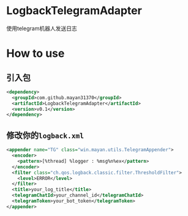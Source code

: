 # LogbackTelegramAdapter
使用telegram机器人发送日志

# How to use
## 引入包
```xml
<dependency>
  <groupId>com.github.mayan31370</groupId>
  <artifactId>LogbackTelegramAdapter</artifactId>
  <version>v0.1</version>
</dependency>
```
## 修改你的`logback.xml`
```xml
<appender name="TG" class="win.mayan.utils.TelegramAppender">
  <encoder>
    <pattern>[%thread] %logger : %msg%n%ex</pattern>
  </encoder>
  <filter class="ch.qos.logback.classic.filter.ThresholdFilter">
    <level>ERROR</level>
  </filter>
  <title>your_log_title</title>
  <telegramChatId>your_channel_id</telegramChatId>
  <telegramToken>your_bot_token</telegramToken>
</appender>
```